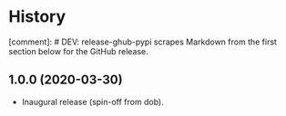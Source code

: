 # History

[comment]: # DEV: release-ghub-pypi scrapes Markdown from the first section below for the GitHub release.

## 1.0.0 (2020-03-30)

* Inaugural release (spin-off from dob).

